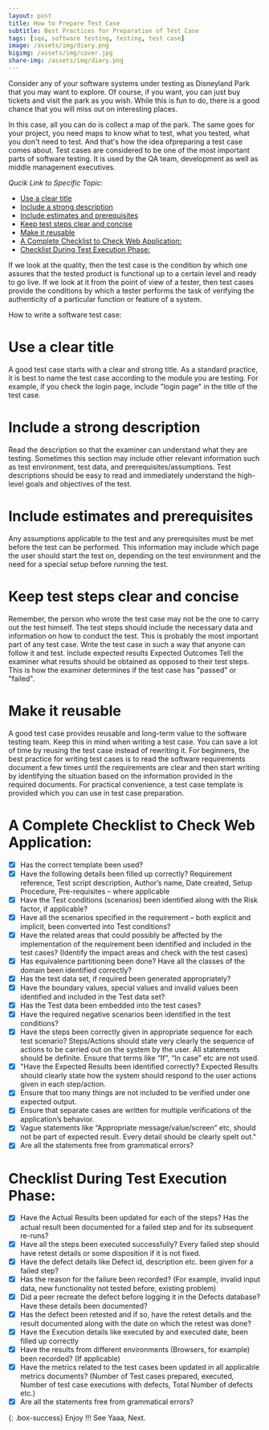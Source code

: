 ```yaml
---
layout: post
title: How to Prepare Test Case
subtitle: Best Practices for Preparation of Test Case
tags: [sqa, software testing, testing, test case]
image: /assets/img/diary.png
bigimg: /assets/img/cover.jpg
share-img: /assets/img/diary.png
---
```


Consider any of your software systems under testing as Disneyland Park that you may want to explore. Of course, if you want, you can just buy tickets and visit the park as you wish. While this is fun to do, there is a good chance that you will miss out on interesting places.

In this case, all you can do is collect a map of the park. The same goes for your project, you need maps to know what to test, what you tested, what you don't need to test. And that's how the idea of ​​preparing a test case comes about. Test cases are considered to be one of the most important parts of software testing. It is used by the QA team, development as well as middle management executives.

_Qucik Link to Specific Topic:_

- [Use a clear title](#use-a-clear-title)
- [Include a strong description](#include-a-strong-description)
- [Include estimates and prerequisites](#include-estimates-and-prerequisites)
- [Keep test steps clear and concise](#keep-test-steps-clear-and-concise)
- [Make it reusable](#make-it-reusable)
- [A Complete Checklist to Check Web Application:](#a-complete-checklist-to-check-web-application)
- [Checklist During Test Execution Phase:](#checklist-during-test-execution-phase)

If we look at the quality, then the test case is the condition by which one assures that the tested product is functional up to a certain level and ready to go live.
If we look at it from the point of view of a tester, then test cases provide the conditions by which a tester performs the task of verifying the authenticity of a particular function or feature of a system.

How to write a software test case:

# Use a clear title

A good test case starts with a clear and strong title. As a standard practice, it is best to name the test case according to the module you are testing. For example, if you check the login page, include "login page" in the title of the test case.

# Include a strong description

Read the description so that the examiner can understand what they are testing. Sometimes this section may include other relevant information such as test environment, test data, and prerequisites/assumptions. Test descriptions should be easy to read and immediately understand the high-level goals and objectives of the test.

# Include estimates and prerequisites

Any assumptions applicable to the test and any prerequisites must be met before the test can be performed. This information may include which page the user should start the test on, depending on the test environment and the need for a special setup before running the test.

# Keep test steps clear and concise

Remember, the person who wrote the test case may not be the one to carry out the test himself. The test steps should include the necessary data and information on how to conduct the test. This is probably the most important part of any test case. Write the test case in such a way that anyone can follow it and test.
Include expected results
Expected Outcomes Tell the examiner what results should be obtained as opposed to their test steps. This is how the examiner determines if the test case has "passed" or "failed".

# Make it reusable

A good test case provides reusable and long-term value to the software testing team. Keep this in mind when writing a test case. You can save a lot of time by reusing the test case instead of rewriting it.
For beginners, the best practice for writing test cases is to read the software requirements document a few times until the requirements are clear and then start writing by identifying the situation based on the information provided in the required documents. For practical convenience, a test case template is provided which you can use in test case preparation.

# A Complete Checklist to Check Web Application:

- [x] Has the correct template been used?
- [x] Have the following details been filled up correctly? Requirement reference, Test script description, Author’s name, Date created, Setup Procedure, Pre-requisites – where applicable
- [x] Have the Test conditions (scenarios) been identified along with the Risk factor, if applicable?
- [x] Have all the scenarios specified in the requirement – both explicit and implicit, been converted into Test conditions?
- [x] Have the related areas that could possibly be affected by the implementation of the requirement been identified and included in the test cases? (Identify the impact areas and check with the test cases)
- [x] Has equivalence partitioning been done? Have all the classes of the domain been identified correctly?
- [x] Has the test data set, if required been generated appropriately?
- [x] Have the boundary values, special values and invalid values been identified and included in the Test data set?
- [x] Has the Test data been embedded into the test cases?
- [x] Have the required negative scenarios been identified in the test conditions?
- [x] Have the steps been correctly given in appropriate sequence for each test scenario? Steps/Actions should state very clearly the sequence of actions to be carried out on the system by the user. All statements should be definite. Ensure that terms like “If”, “In case” etc are not used.
- [x] "Have the Expected Results been identified correctly? Expected Results should clearly state how the system should respond to the user actions given in each step/action.
- [x] Ensure that too many things are not included to be verified under one expected output.
- [x] Ensure that separate cases are written for multiple verifications of the application’s behavior.
- [x] Vague statements like “Appropriate message/value/screen” etc, should not be part of expected result. Every detail should be clearly spelt out."
- [x] Are all the statements free from grammatical errors?

# Checklist During Test Execution Phase:

- [x] Have the Actual Results been updated for each of the steps? Has the actual result been documented for a failed step and for its subsequent re-runs?
- [x] Have all the steps been executed successfully? Every failed step should have retest details or some disposition if it is not fixed.
- [x] Have the defect details like Defect id, description etc. been given for a failed step?
- [x] Has the reason for the failure been recorded? (For example, invalid input data, new functionality not tested before, existing problem)
- [x] Did a peer recreate the defect before logging it in the Defects database? Have these details been documented?
- [x] Has the defect been retested and if so, have the retest details and the result documented along with the date on which the retest was done?
- [x] Have the Execution details like executed by and executed date, been filled up correctly
- [x] Have the results from different environments (Browsers, for example) been recorded? (If applicable)
- [x] Have the metrics related to the test cases been updated in all applicable metrics documents? (Number of Test cases prepared, executed, Number of test case executions with defects, Total Number of defects etc.)
- [x] Are all the statements free from grammatical errors?

{: .box-success}
Enjoy !!!
See Yaaa, Next.
